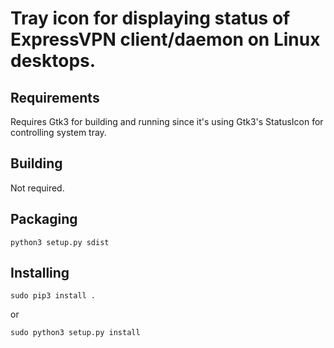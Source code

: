 # Tray icon for displaying status of ExpressVPN client/daemon on Linux desktops.

## Requirements

Requires Gtk3 for building and running since it's using Gtk3's StatusIcon for controlling system tray.

## Building

Not required.

## Packaging

```
python3 setup.py sdist
```

## Installing

```
sudo pip3 install .
```

or

```
sudo python3 setup.py install
```
